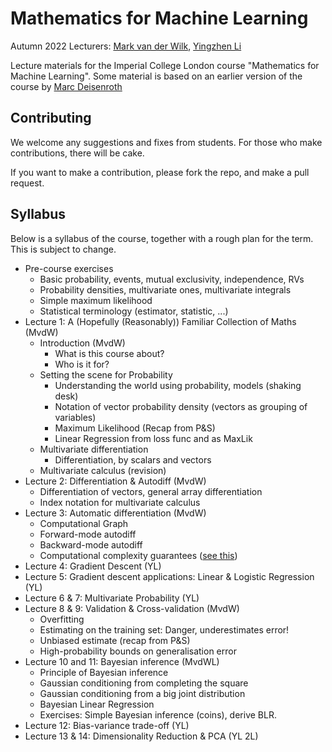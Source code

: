 # Mathematics for Machine Learning
Autumn 2022
Lecturers: [Mark van der Wilk](https://mvdw.uk), [Yingzhen Li](http://yingzhenli.net/home/en/)

Lecture materials for the Imperial College London course "Mathematics for Machine Learning". Some material is based on an earlier version of the course by [Marc Deisenroth](https://www.deisenroth.cc/) 

## Contributing
We welcome any suggestions and fixes from students. For those who make contributions, there will be cake.

If you want to make a contribution, please fork the repo, and make a pull request.

## Syllabus
Below is a syllabus of the course, together with a rough plan for the term. This is subject to change.

- Pre-course exercises
    - Basic probability, events, mutual exclusivity, independence, RVs
    - Probability densities, multivariate ones, multivariate integrals
    - Simple maximum likelihood
    - Statistical terminology (estimator, statistic, ...)
- Lecture 1: A (Hopefully (Reasonably)) Familiar Collection of Maths (MvdW)
    - Introduction (MvdW)
        - What is this course about?
        - Who is it for?
    - Setting the scene for Probability
        - Understanding the world using probability, models (shaking desk)
        - Notation of vector probability density (vectors as grouping of variables)
        - Maximum Likelihood (Recap from P&S)
        - Linear Regression from loss func and as MaxLik
    - Multivariate differentiation
        - Differentiation, by scalars and vectors
    - Multivariate calculus (revision)
- Lecture 2: Differentiation & Autodiff (MvdW)
    - Differentiation of vectors, general array differentiation
    - Index notation for multivariate calculus
- Lecture 3: Automatic differentiation (MvdW)
    - Computational Graph
    - Forward-mode autodiff
    - Backward-mode autodiff
    - Computational complexity guarantees ([see this](https://timvieira.github.io/blog/post/2016/09/25/evaluating-fx-is-as-fast-as-fx/))
- Lecture 4: Gradient Descent (YL)
- Lecture 5: Gradient descent applications: Linear & Logistic Regression (YL)
- Lecture 6 & 7: Multivariate Probability (YL)
- Lecture 8 & 9: Validation & Cross-validation (MvdW)
    - Overfitting
    - Estimating on the training set: Danger, underestimates error!
    - Unbiased estimate (recap from P&S)
    - High-probability bounds on generalisation error
- Lecture 10 and 11: Bayesian inference (MvdWL)
    - Principle of Bayesian inference
    - Gaussian conditioning from completing the square
    - Gaussian conditioning from a big joint distribution
    - Bayesian Linear Regression
    - Exercises: Simple Bayesian inference (coins), derive BLR.
- Lecture 12: Bias-variance trade-off (YL)
- Lecture 13 & 14: Dimensionality Reduction & PCA (YL 2L)
 